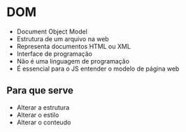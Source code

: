 # DOM
- Document Object Model
- Estrutura de um arquivo na web
- Representa documentos HTML ou XML
- Interface de programação
- Não é uma linguagem de programação
- É essencial para o JS entender o modelo de página web

## Para que serve
- Alterar a estrutura 
- Alterar o estilo
- Alterar o conteudo